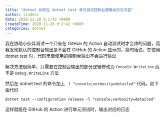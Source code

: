 ```yaml
---
title: "dotnet 如何在 dotnet test 单元测试控制台里输出日志内容"
author: lindexi
date: 2020-11-28 9:2:42 +0800
CreateTime: 2020-11-28 9:2:42 +0800
categories: dotnet
---
```


我在协助小伙伴调试一个只有在 GitHub 的 Action 自动测试时才会炸的问题，而我发现默认的控制台输出是不会在 GitHub 的 Action 显示的，换句话说，在使用 dotnet test 时，代码里面使用的控制台输出不会进行输出

<!--more-->


<!-- 发布 -->

解决方法很简单，只需要在控制台输出的部分逻辑修改为 `Console.WriteLine` 而不是 `Debug.WriteLine` 方法

然后在 dotnet test 的命令加上 `-l "console;verbosity=detailed"` 代码，如下面代码


```
dotnet test --configuration release -l "console;verbosity=detailed"
```

这样就能在 GitHub 的 Action 进行单元测试时，输出对应的日志

